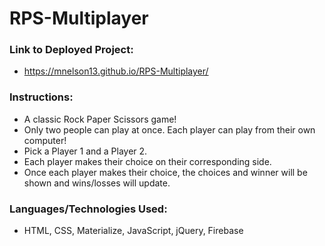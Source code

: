 # RPS-Multiplayer

### Link to Deployed Project:
* https://mnelson13.github.io/RPS-Multiplayer/

### Instructions:
* A classic Rock Paper Scissors game!
* Only two people can play at once.  Each player can play from their own computer!
* Pick a Player 1 and a Player 2.
* Each player makes their choice on their corresponding side.
* Once each player makes their choice, the choices and winner will be shown and wins/losses will update.

### Languages/Technologies Used:
* HTML, CSS, Materialize, JavaScript, jQuery, Firebase